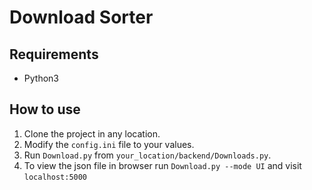 # Download Sorter

## Requirements

- Python3

## How to use

1. Clone the project in any location.
2. Modify the `config.ini` file to your values.
3. Run `Download.py` from `your_location/backend/Downloads.py`.
4. To view the json file in browser run `Download.py --mode UI` and visit `localhost:5000`
